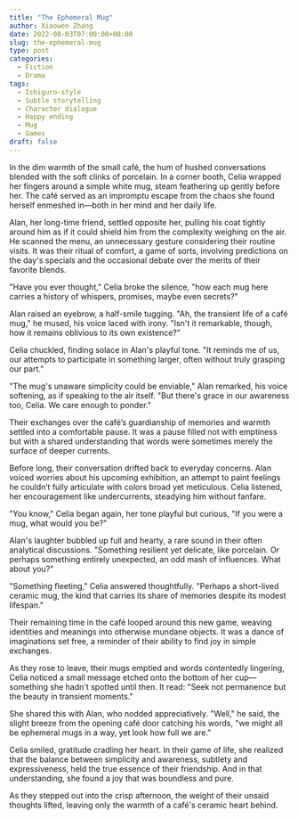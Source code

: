 ```yaml
---
title: "The Ephemeral Mug"
author: Xiaowen Zhang
date: 2022-08-03T07:00:00+08:00
slug: the-ephemeral-mug
type: post
categories:
  - Fiction
  - Drama
tags:
  - Ishiguro-style
  - Subtle storytelling
  - Character dialogue
  - Happy ending
  - Mug
  - Games
draft: false
---
```


In the dim warmth of the small café, the hum of hushed conversations blended with the soft clinks of porcelain. In a corner booth, Celia wrapped her fingers around a simple white mug, steam feathering up gently before her. The café served as an impromptu escape from the chaos she found herself enmeshed in—both in her mind and her daily life. 

Alan, her long-time friend, settled opposite her, pulling his coat tightly around him as if it could shield him from the complexity weighing on the air. He scanned the menu, an unnecessary gesture considering their routine visits. It was their ritual of comfort, a game of sorts, involving predictions on the day's specials and the occasional debate over the merits of their favorite blends.

"Have you ever thought," Celia broke the silence, "how each mug here carries a history of whispers, promises, maybe even secrets?"

Alan raised an eyebrow, a half-smile tugging. "Ah, the transient life of a café mug," he mused, his voice laced with irony. "Isn't it remarkable, though, how it remains oblivious to its own existence?"

Celia chuckled, finding solace in Alan's playful tone. "It reminds me of us, our attempts to participate in something larger, often without truly grasping our part."

"The mug's unaware simplicity could be enviable," Alan remarked, his voice softening, as if speaking to the air itself. "But there's grace in our awareness too, Celia. We care enough to ponder."

Their exchanges over the café’s guardianship of memories and warmth settled into a comfortable pause. It was a pause filled not with emptiness but with a shared understanding that words were sometimes merely the surface of deeper currents.

Before long, their conversation drifted back to everyday concerns. Alan voiced worries about his upcoming exhibition, an attempt to paint feelings he couldn’t fully articulate with colors broad yet meticulous. Celia listened, her encouragement like undercurrents, steadying him without fanfare.

"You know," Celia began again, her tone playful but curious, "If you were a mug, what would you be?"

Alan's laughter bubbled up full and hearty, a rare sound in their often analytical discussions. "Something resilient yet delicate, like porcelain. Or perhaps something entirely unexpected, an odd mash of influences. What about you?"

"Something fleeting," Celia answered thoughtfully. "Perhaps a short-lived ceramic mug, the kind that carries its share of memories despite its modest lifespan."

Their remaining time in the café looped around this new game, weaving identities and meanings into otherwise mundane objects. It was a dance of imaginations set free, a reminder of their ability to find joy in simple exchanges.

As they rose to leave, their mugs emptied and words contentedly lingering, Celia noticed a small message etched onto the bottom of her cup—something she hadn't spotted until then. It read: "Seek not permanence but the beauty in transient moments."

She shared this with Alan, who nodded appreciatively. "Well," he said, the slight breeze from the opening café door catching his words, "we might all be ephemeral mugs in a way, yet look how full we are."

Celia smiled, gratitude cradling her heart. In their game of life, she realized that the balance between simplicity and awareness, subtlety and expressiveness, held the true essence of their friendship. And in that understanding, she found a joy that was boundless and pure.

As they stepped out into the crisp afternoon, the weight of their unsaid thoughts lifted, leaving only the warmth of a café's ceramic heart behind.
